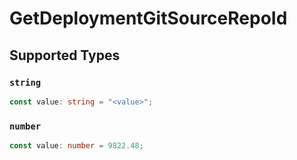 # GetDeploymentGitSourceRepoId


## Supported Types

### `string`

```typescript
const value: string = "<value>";
```

### `number`

```typescript
const value: number = 9822.48;
```

